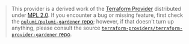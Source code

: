 > This provider is a derived work of the [Terraform Provider](https://github.com/terraform-providers/terraform-provider-gardener)
> distributed under [MPL 2.0](https://www.mozilla.org/en-US/MPL/2.0/). If you encounter a bug or missing feature,
> first check the [`pulumi/pulumi-gardener` repo](https://github.com/pulumi/pulumi-gardener/issues); however, if that doesn't turn up anything,
> please consult the source [`terraform-providers/terraform-provider-gardener` repo](https://github.com/terraform-providers/terraform-provider-gardener/issues).
